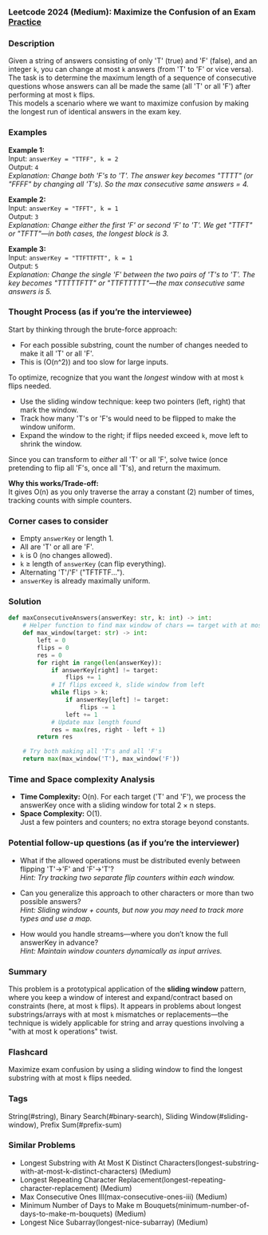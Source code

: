 ### Leetcode 2024 (Medium): Maximize the Confusion of an Exam [Practice](https://leetcode.com/problems/maximize-the-confusion-of-an-exam)

### Description  
Given a string of answers consisting of only 'T' (true) and 'F' (false), and an integer `k`, you can change at most `k` answers (from 'T' to 'F' or vice versa). The task is to determine the maximum length of a sequence of consecutive questions whose answers can all be made the same (all 'T' or all 'F') after performing at most `k` flips.  
This models a scenario where we want to maximize confusion by making the longest run of identical answers in the exam key.

### Examples  

**Example 1:**  
Input: `answerKey = "TTFF", k = 2`  
Output: `4`  
*Explanation: Change both 'F's to 'T'. The answer key becomes "TTTT" (or "FFFF" by changing all 'T's). So the max consecutive same answers = 4.*

**Example 2:**  
Input: `answerKey = "TFFT", k = 1`  
Output: `3`  
*Explanation: Change either the first 'F' or second 'F' to 'T'. We get "TTFT" or "TFTT"—in both cases, the longest block is 3.*

**Example 3:**  
Input: `answerKey = "TTFTTFTT", k = 1`  
Output: `5`  
*Explanation: Change the single 'F' between the two pairs of 'T's to 'T'. The key becomes "TTTTTFTT" or "TTFTTTTT"—the max consecutive same answers is 5.*

### Thought Process (as if you’re the interviewee)  
Start by thinking through the brute-force approach:  
- For each possible substring, count the number of changes needed to make it all 'T' or all 'F'.  
- This is \(O(n^2)\) and too slow for large inputs.

To optimize, recognize that you want the *longest* window with at most `k` flips needed.  
- Use the sliding window technique: keep two pointers (left, right) that mark the window. 
- Track how many 'T's or 'F's would need to be flipped to make the window uniform.
- Expand the window to the right; if flips needed exceed `k`, move left to shrink the window.

Since you can transform to *either* all 'T' or all 'F', solve twice (once pretending to flip all 'F's, once all 'T's), and return the maximum.

**Why this works/Trade-off:**  
It gives O(n) as you only traverse the array a constant (2) number of times, tracking counts with simple counters.

### Corner cases to consider  
- Empty `answerKey` or length 1.
- All are 'T' or all are 'F'.
- `k` is 0 (no changes allowed).
- `k` ≥ length of `answerKey` (can flip everything).
- Alternating 'T'/'F' ("TFTFTF...").
- `answerKey` is already maximally uniform.

### Solution

```python
def maxConsecutiveAnswers(answerKey: str, k: int) -> int:
    # Helper function to find max window of chars == target with at most k flips
    def max_window(target: str) -> int:
        left = 0
        flips = 0
        res = 0
        for right in range(len(answerKey)):
            if answerKey[right] != target:
                flips += 1
            # If flips exceed k, slide window from left
            while flips > k:
                if answerKey[left] != target:
                    flips -= 1
                left += 1
            # Update max length found
            res = max(res, right - left + 1)
        return res

    # Try both making all 'T's and all 'F's
    return max(max_window('T'), max_window('F'))
```

### Time and Space complexity Analysis  

- **Time Complexity:** O(n). 
  For each target ('T' and 'F'), we process the answerKey once with a sliding window for total 2 × n steps.
- **Space Complexity:** O(1).  
  Just a few pointers and counters; no extra storage beyond constants.

### Potential follow-up questions (as if you’re the interviewer)  

- What if the allowed operations must be distributed evenly between flipping 'T'→'F' and 'F'→'T'?  
  *Hint: Try tracking two separate flip counters within each window.*

- Can you generalize this approach to other characters or more than two possible answers?  
  *Hint: Sliding window + counts, but now you may need to track more types and use a map.*

- How would you handle streams—where you don’t know the full answerKey in advance?  
  *Hint: Maintain window counters dynamically as input arrives.*

### Summary
This problem is a prototypical application of the **sliding window** pattern, where you keep a window of interest and expand/contract based on constraints (here, at most `k` flips). It appears in problems about longest substrings/arrays with at most `k` mismatches or replacements—the technique is widely applicable for string and array questions involving a "with at most k operations" twist.


### Flashcard
Maximize exam confusion by using a sliding window to find the longest substring with at most `k` flips needed.

### Tags
String(#string), Binary Search(#binary-search), Sliding Window(#sliding-window), Prefix Sum(#prefix-sum)

### Similar Problems
- Longest Substring with At Most K Distinct Characters(longest-substring-with-at-most-k-distinct-characters) (Medium)
- Longest Repeating Character Replacement(longest-repeating-character-replacement) (Medium)
- Max Consecutive Ones III(max-consecutive-ones-iii) (Medium)
- Minimum Number of Days to Make m Bouquets(minimum-number-of-days-to-make-m-bouquets) (Medium)
- Longest Nice Subarray(longest-nice-subarray) (Medium)